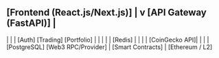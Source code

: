 [Frontend (React.js/Next.js)]
        |
        v
[API Gateway (FastAPI)]
        |
  ---------------------------
  |           |           |
[Auth]   [Trading]   [Portfolio]
  |           |           |
  |           |        [Redis]
  |           |           |
  |        [CoinGecko API]|
  |           |           |
[PostgreSQL] [Web3 RPC/Provider]
               |
         [Smart Contracts]
               |
         [Ethereum / L2]
